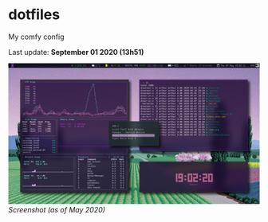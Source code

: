 # dotfiles
My comfy config

Last update: **September 01 2020 (13h51)**

![screenshot](https://github.com/arthurmassanes/dotfiles/blob/master/screenshots/sakura.png)
_Screenshot (as of May 2020)_
